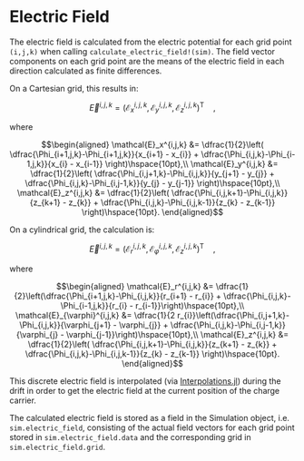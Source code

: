 # Electric Field

The electric field is calculated from the electric potential for each grid point ``(i,j,k)`` when calling `calculate_electric_field!(sim)`. The field vector components on each grid point are the means of the electric field in each direction calculated as finite differences.

On a Cartesian grid, this results in:
```math
\vec{E}^{i,j,k} = \left( \mathcal{E}_x^{i,j,k}, \mathcal{E}_y^{i,j,k}, \mathcal{E}_z^{i,j,k} \right)^{\mathsf{T}}~\hspace{10pt},
```
where
```math
\begin{aligned}
	\mathcal{E}_x^{i,j,k} &= \dfrac{1}{2}\left( \dfrac{\Phi_{i+1,j,k}-\Phi_{i+1,j,k}}{x_{i+1} - x_{i}} + \dfrac{\Phi_{i,j,k}-\Phi_{i-1,j,k}}{x_{i} - x_{i-1}} \right)\hspace{10pt},\\
	\mathcal{E}_y^{i,j,k} &= \dfrac{1}{2}\left( \dfrac{\Phi_{i,j+1,k}-\Phi_{i,j,k}}{y_{j+1} - y_{j}} + \dfrac{\Phi_{i,j,k}-\Phi_{i,j-1,k}}{y_{j} - y_{j-1}} \right)\hspace{10pt},\\
	\mathcal{E}_z^{i,j,k} &= \dfrac{1}{2}\left( \dfrac{\Phi_{i,j,k+1}-\Phi_{i,j,k}}{z_{k+1} - z_{k}} + \dfrac{\Phi_{i,j,k}-\Phi_{i,j,k-1}}{z_{k} - z_{k-1}} \right)\hspace{10pt}.
\end{aligned}
```


On a cylindrical grid, the calculation is:
```math
\vec{E}^{i,j,k} = \left( \mathcal{E}_r^{i,j,k}, \mathcal{E}_{\varphi}^{i,j,k}, \mathcal{E}_z^{i,j,k} \right)^{\mathsf{T}}~\hspace{10pt},
```
where
```math
\begin{aligned}
	\mathcal{E}_r^{i,j,k} &= \dfrac{1}{2}\left(\dfrac{\Phi_{i+1,j,k}-\Phi_{i,j,k}}{r_{i+1} - r_{i}} + \dfrac{\Phi_{i,j,k}-\Phi_{i-1,j,k}}{r_{i} - r_{i-1}}\right)\hspace{10pt},\\
	\mathcal{E}_{\varphi}^{i,j,k} &= \dfrac{1}{2 r_{i}}\left(\dfrac{\Phi_{i,j+1,k}-\Phi_{i,j,k}}{\varphi_{j+1} - \varphi_{j}} + \dfrac{\Phi_{i,j,k}-\Phi_{i,j-1,k}}{\varphi_{j} - \varphi_{j-1}}\right)\hspace{10pt},\\
	\mathcal{E}_z^{i,j,k} &= \dfrac{1}{2}\left( \dfrac{\Phi_{i,j,k+1}-\Phi_{i,j,k}}{z_{k+1} - z_{k}} + \dfrac{\Phi_{i,j,k}-\Phi_{i,j,k-1}}{z_{k} - z_{k-1}} \right)\hspace{10pt}.
\end{aligned}
```

This discrete electric field is interpolated (via [Interpolations.jl](https://github.com/JuliaMath/Interpolations.jl)) 
during the drift in order to get the electric field at the current position of the charge carrier.

The calculated electric field is stored as a field in the Simulation object, i.e. `sim.electric_field`, consisting of the actual field vectors for each grid point stored in `sim.electric_field.data` and the corresponding grid in `sim.electric_field.grid`.
